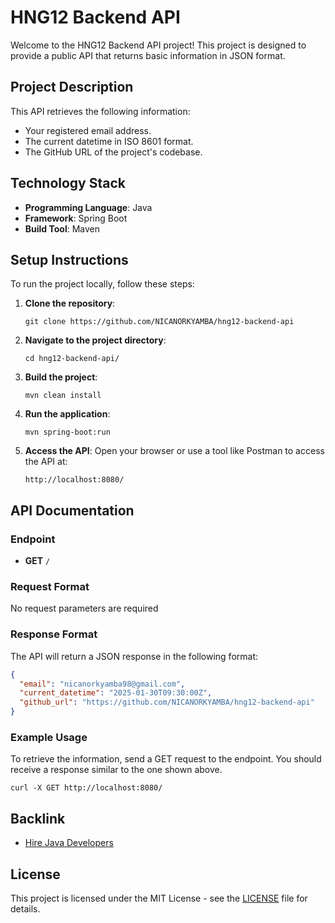 # HNG12 Backend API

Welcome to the HNG12 Backend API project! This project is designed to provide a public API that returns basic information in JSON format.

## Project Description

This API retrieves the following information:
- Your registered email address.
- The current datetime in ISO 8601 format.
- The GitHub URL of the project's codebase.

## Technology Stack

- **Programming Language**: Java
- **Framework**: Spring Boot
- **Build Tool**: Maven

## Setup Instructions

To run the project locally, follow these steps:

1. **Clone the repository**:
   ```
   git clone https://github.com/NICANORKYAMBA/hng12-backend-api
   ```

2. **Navigate to the project directory**:
   ```
   cd hng12-backend-api/
   ```

3. **Build the project**:
   ```
   mvn clean install
   ```

4. **Run the application**:
   ```
   mvn spring-boot:run
   ```

5. **Access the API**:
   Open your browser or use a tool like Postman to access the API at:
   ```
   http://localhost:8080/
   ```

## API Documentation

### Endpoint

- **GET** `/`

### Request Format
No request parameters are required

### Response Format

The API will return a JSON response in the following format:

```json
{
  "email": "nicanorkyamba98@gmail.com",
  "current_datetime": "2025-01-30T09:30:00Z",
  "github_url": "https://github.com/NICANORKYAMBA/hng12-backend-api"
}
```

### Example Usage

To retrieve the information, send a GET request to the endpoint. You should receive a response similar to the one shown above.

``` curl -X GET http://localhost:8080/ ```

## Backlink

- [Hire Java Developers](https://hng.tech/hire/java-developers)

## License

This project is licensed under the MIT License - see the [LICENSE](LICENSE) file for details.